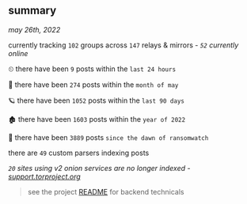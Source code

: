 
## summary
_may 26th, 2022_

currently tracking `102` groups across `147` relays & mirrors - _`52` currently online_

⏲ there have been `9` posts within the `last 24 hours`

🦈 there have been `274` posts within the `month of may`

🪐 there have been `1052` posts within the `last 90 days`

🏚 there have been `1603` posts within the `year of 2022`

🦕 there have been `3889` posts `since the dawn of ransomwatch`

there are `49` custom parsers indexing posts

_`20` sites using v2 onion services are no longer indexed - [support.torproject.org](https://support.torproject.org/onionservices/v2-deprecation/)_

> see the project [README](https://github.com/joshhighet/ransomwatch#ransomwatch--) for backend technicals
